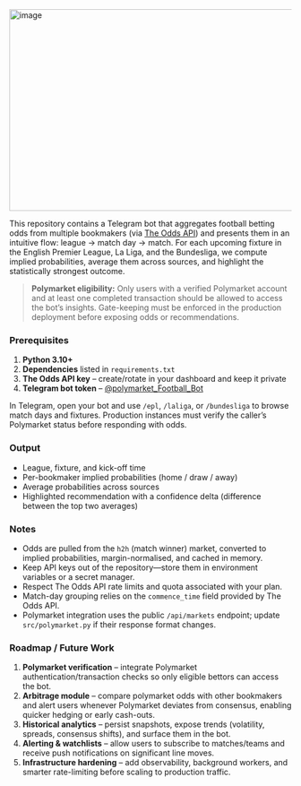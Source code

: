 <img width="1080" height="360" alt="image" src="https://github.com/user-attachments/assets/95b2d0e8-9a54-4e8b-aaf2-2222f9f60c38" />


This repository contains a Telegram bot that aggregates football betting odds from multiple bookmakers (via [The Odds API](https://the-odds-api.com)) and presents them in an intuitive flow: league → match day → match. For each upcoming fixture in the English Premier League, La Liga, and the Bundesliga, we compute implied probabilities, average them across sources, and highlight the statistically strongest outcome.

> **Polymarket eligibility:** Only users with a verified Polymarket account and at least one completed transaction should be allowed to access the bot’s insights. Gate-keeping must be enforced in the production deployment before exposing odds or recommendations.

### Prerequisites

1. **Python 3.10+**  
2. **Dependencies** listed in `requirements.txt`  
3. **The Odds API key** – create/rotate in your dashboard and keep it private  
4. **Telegram bot token** – [@polymarket_Football_Bot](https://t.me/polymarket_Football_Bot)



In Telegram, open your bot and use `/epl`, `/laliga`, or `/bundesliga` to browse match days and fixtures. Production instances must verify the caller’s Polymarket status before responding with odds.

### Output

- League, fixture, and kick-off time  
- Per-bookmaker implied probabilities (home / draw / away)  
- Average probabilities across sources  
- Highlighted recommendation with a confidence delta (difference between the top two averages)

### Notes

- Odds are pulled from the `h2h` (match winner) market, converted to implied probabilities, margin-normalised, and cached in memory.  
- Keep API keys out of the repository—store them in environment variables or a secret manager.  
- Respect The Odds API rate limits and quota associated with your plan.  
- Match-day grouping relies on the `commence_time` field provided by The Odds API.  
- Polymarket integration uses the public `/api/markets` endpoint; update `src/polymarket.py` if their response format changes.

### Roadmap / Future Work

1. **Polymarket verification** – integrate Polymarket authentication/transaction checks so only eligible bettors can access the bot.  
2. **Arbitrage module** – compare polymarket odds with other bookmakers and alert users whenever Polymarket deviates from consensus, enabling quicker hedging or early cash-outs.  
3. **Historical analytics** – persist snapshots, expose trends (volatility, spreads, consensus shifts), and surface them in the bot.  
4. **Alerting & watchlists** – allow users to subscribe to matches/teams and receive push notifications on significant line moves.  
5. **Infrastructure hardening** – add observability, background workers, and smarter rate-limiting before scaling to production traffic.
